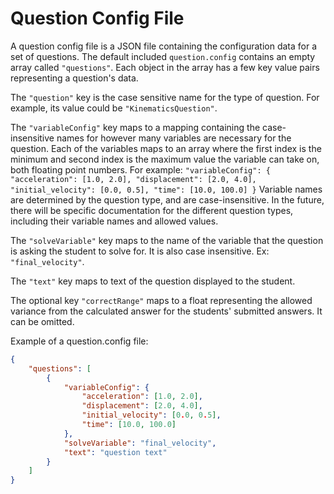 # Question Config File

A question config file is a JSON file containing the configuration data for a set of questions. The default included `question.config` contains an empty array called `"questions"`. Each object in the array has a few key value pairs representing a question's data.

The `"question"` key is the case sensitive name for the type of question. For example, its value could be `"KinematicsQuestion"`.

The `"variableConfig"` key maps to a mapping containing the case-insensitive names for however many variables are necessary for the question. Each of the variables maps to an array where the first index is the minimum and second index is the maximum value the variable can take on, both floating point numbers. For example:
    ```
    "variableConfig": {
        "acceleration": [1.0, 2.0],
        "displacement": [2.0, 4.0],
        "initial_velocity": [0.0, 0.5],
        "time": [10.0, 100.0]
    }
    ```
Variable names are determined by the question type, and are case-insensitive. In the future, there will be specific documentation for the different question types, including their variable names and allowed values.

The `"solveVariable"` key maps to the name of the variable that the question is asking the student to solve for. It is also case insensitive. Ex: `"final_velocity"`.

The `"text"` key maps to text of the question displayed to the student.

The optional key `"correctRange"` maps to a float representing the allowed variance from the calculated answer for the students' submitted answers. It can be omitted.

Example of a question.config file:

```json
{
    "questions": [
        {
            "variableConfig": {
                "acceleration": [1.0, 2.0],
                "displacement": [2.0, 4.0],
                "initial_velocity": [0.0, 0.5],
                "time": [10.0, 100.0]
            },
            "solveVariable": "final_velocity",
            "text": "question text"
        }
    ]
}
```
